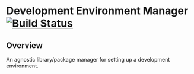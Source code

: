 # Development Environment Manager [![Build Status](https://travis-ci.org/nitehawck/dem.svg?branch=master)](https://travis-ci.org/nitehawck/dem)

## Overview
An agnostic library/package manager for setting up a development environment.
